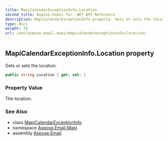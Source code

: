```yaml
---
title: MapiCalendarExceptionInfo.Location
second_title: Aspose.Email for .NET API Reference
description: MapiCalendarExceptionInfo property. Gets or sets the location
type: docs
weight: 70
url: /net/aspose.email.mapi/mapicalendarexceptioninfo/location/
---
```

## MapiCalendarExceptionInfo.Location property

Gets or sets the location.

```csharp
public string Location { get; set; }
```

### Property Value

The location.

### See Also

* class [MapiCalendarExceptionInfo](../)
* namespace [Aspose.Email.Mapi](../../mapicalendarexceptioninfo/)
* assembly [Aspose.Email](../../../)


